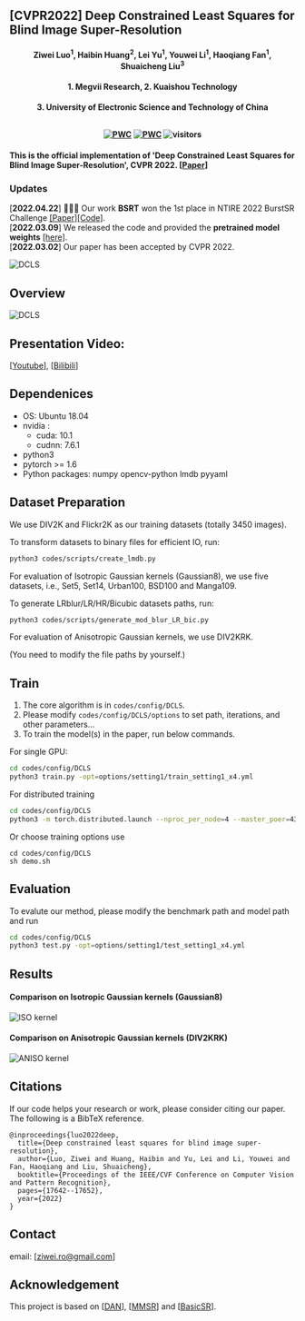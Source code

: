 ## [CVPR2022] Deep Constrained Least Squares for Blind Image Super-Resolution

<h4 align="center">Ziwei Luo<sup>1</sup>, Haibin Huang<sup>2</sup>, Lei Yu<sup>1</sup>, Youwei Li<sup>1</sup>, Haoqiang Fan<sup>1</sup>, Shuaicheng Liu<sup>3</sup></center>
<h4 align="center">1. Megvii Research, 2. Kuaishou Technology</center>
<h4 align="center">3. University of Electronic Science and Technology of China</center> <br><br>




[![PWC](https://img.shields.io/endpoint.svg?url=https://paperswithcode.com/badge/deep-constrained-least-squares-for-blind/blind-super-resolution-on-div2krk-2x)](https://paperswithcode.com/sota/blind-super-resolution-on-div2krk-2x?p=deep-constrained-least-squares-for-blind) [![PWC](https://img.shields.io/endpoint.svg?url=https://paperswithcode.com/badge/deep-constrained-least-squares-for-blind/blind-super-resolution-on-div2krk-4x)](https://paperswithcode.com/sota/blind-super-resolution-on-div2krk-4x?p=deep-constrained-least-squares-for-blind)
![visitors](https://visitor-badge.glitch.me/badge?page_id=megvii-research/DCLS-SR) 



#### This is the official implementation of 'Deep Constrained Least Squares for Blind Image Super-Resolution', CVPR 2022. [[Paper](https://openaccess.thecvf.com/content/CVPR2022/papers/Luo_Deep_Constrained_Least_Squares_for_Blind_Image_Super-Resolution_CVPR_2022_paper.pdf)]   


### Updates
[**2022.04.22**] 🎉🎉🎉 Our work **BSRT** won the 1st place in NTIRE 2022 BurstSR Challenge [[Paper]](https://arxiv.org/abs/2204.08332)[[Code]](https://github.com/Algolzw/BSRT).     
[**2022.03.09**] We released the code and provided the **pretrained model weights** [[here]](https://drive.google.com/drive/folders/135xCCLWSylBaNxh6B3I_UnCeox8AkVzC?usp=sharing).  
[**2022.03.02**] Our paper has been accepted by CVPR 2022.


![DCLS](figs/ts.png)

## Overview

![DCLS](figs/framework.png)

## Presentation Video:
[[Youtube](https://www.youtube.com/watch?v=emXK78ckY_4)], [[Bilibili](https://www.bilibili.com/video/BV1cv4y1A7QL/)] 


## Dependenices

* OS: Ubuntu 18.04
* nvidia :
	- cuda: 10.1
	- cudnn: 7.6.1
* python3
* pytorch >= 1.6
* Python packages: numpy opencv-python lmdb pyyaml


## Dataset Preparation

We use DIV2K and Flickr2K as our training datasets (totally 3450 images). 

To transform datasets to binary files for efficient IO, run:

```bash
python3 codes/scripts/create_lmdb.py
```

For evaluation of Isotropic Gaussian kernels (Gaussian8), we use five datasets, i.e., Set5, Set14, Urban100, BSD100 and Manga109.

To generate LRblur/LR/HR/Bicubic datasets paths, run:

```bash
python3 codes/scripts/generate_mod_blur_LR_bic.py
```

For evaluation of Anisotropic Gaussian kernels, we use DIV2KRK.

(You need to modify the file paths by yourself.)

## Train
1. The core algorithm is in ``codes/config/DCLS``. 
2. Please modify `` codes/config/DCLS/options `` to set path, iterations, and other parameters...
3. To train the model(s) in the paper, run below commands.

For single GPU:

```bash
cd codes/config/DCLS
python3 train.py -opt=options/setting1/train_setting1_x4.yml
```

For distributed training

```bash
cd codes/config/DCLS
python3 -m torch.distributed.launch --nproc_per_node=4 --master_poer=4321 train.py -opt=options/setting1/train_setting1_x4.yml --launcher pytorch
```
Or choose training options use

```
cd codes/config/DCLS
sh demo.sh
```

## Evaluation
To evalute our method, please modify the benchmark path and model path and run

```bash
cd codes/config/DCLS
python3 test.py -opt=options/setting1/test_setting1_x4.yml
```

## Results

#### Comparison on Isotropic Gaussian kernels (Gaussian8)
![ISO kernel](figs/fig_iso.png)

#### Comparison on Anisotropic Gaussian kernels (DIV2KRK)
![ANISO kernel](figs/fig_aniso.png)


## Citations
If our code helps your research or work, please consider citing our paper.
The following is a BibTeX reference.

```
@inproceedings{luo2022deep,
  title={Deep constrained least squares for blind image super-resolution},
  author={Luo, Ziwei and Huang, Haibin and Yu, Lei and Li, Youwei and Fan, Haoqiang and Liu, Shuaicheng},
  booktitle={Proceedings of the IEEE/CVF Conference on Computer Vision and Pattern Recognition},
  pages={17642--17652},
  year={2022}
}
```

## Contact
email: [ziwei.ro@gmail.com]

## Acknowledgement
This project is based on [[DAN](https://github.com/greatlog/DAN)], [[MMSR](https://github.com/open-mmlab/mmediting)] and [[BasicSR](https://github.com/xinntao/BasicSR)].
